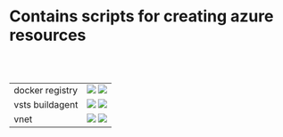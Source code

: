 # Contains scripts for creating azure resources
<table>
<tr>
  <td>
docker registry</td><td><a href="https://portal.azure.com/#create/Microsoft.Template/uri/https%3A%2F%2Fraw.githubusercontent.com%2Fchrisvugrinec%2Fazure-infra%2Fmaster%2Fdocker-registry.json" target="_blank">
    <img src="http://azuredeploy.net/deploybutton.png"/></a>
<a href="http://armviz.io/#/?load=https%3A%2F%2Fraw.githubusercontent.com%2Fchrisvugrinec%2Fazure-infra%2Fmaster%2Fdocker-registry.json" target="_blank">
    <img src="http://armviz.io/visualizebutton.png"/></a>
  </td>
</tr>
<br />
<tr>
  <td>
vsts buildagent</td><td><a href="https://portal.azure.com/#create/Microsoft.Template/uri/https%3A%2F%2Fraw.githubusercontent.com%2Fchrisvugrinec%2Fazure-infra%2Fmaster%2Fvsts-buildagent.json" target="_blank">
    <img src="http://azuredeploy.net/deploybutton.png"/></a>
<a href="http://armviz.io/#/?load=https%3A%2F%2Fraw.githubusercontent.com%2Fchrisvugrinec%2Fazure-infra%2Fmaster%2Fvsts-buildagent.json" target="_blank">
    <img src="http://armviz.io/visualizebutton.png"/></a>
  </td>
</tr>
<br />
<tr>
  <td>
vnet</td><td><a href="https://portal.azure.com/#create/Microsoft.Template/uri/https%3A%2F%2Fraw.githubusercontent.com%2Fchrisvugrinec%2Fazure-infra%2Fmaster%2Fvnet.json" target="_blank">
    <img src="http://azuredeploy.net/deploybutton.png"/></a>
<a href="http://armviz.io/#/?load=https%3A%2F%2Fraw.githubusercontent.com%2Fchrisvugrinec%2Fazure-infra%2Fmaster%2Fvnet.json" target="_blank">
    <img src="http://armviz.io/visualizebutton.png"/></a> 
  </td>
</tr>
</table>
